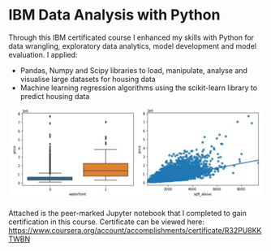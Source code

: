 # IBM Data Analysis with Python
Through this IBM certificated course I enhanced my skills with Python for data wrangling, exploratory data analytics, model development and model evaluation. I applied:
- Pandas, Numpy and Scipy libraries to load, manipulate, analyse and visualise large datasets for housing data
- Machine learning regression algorithms using the scikit-learn library to predict housing data

![](https://github.com/ds-mathias/IBM-data-analysis-with-python/blob/main/plots.JPG)

Attached is the peer-marked Jupyter notebook that I completed to gain certification in this course. Certificate can be viewed here: https://www.coursera.org/account/accomplishments/certificate/R32PU8KKTWBN
